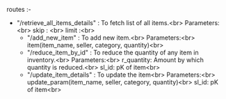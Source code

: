 routes :-
- "/retrieve_all_items_details" : To fetch list of all items.<br\>
        Parameters:<br\>
            skip : <br\>
            limit :<br\>
    - "/add_new_item" : To add new item.<br\>
        Parameters:<br\>
            item(item_name, seller, category, quantity)<br\>
    - "/reduce_item_by_id" : To reduce the quantity of any item in inventory.<br\>
        Parameters:<br\>
            r_quantity: Amount by which quantity is reduced.<br\>
            sl_id: pK of item<br\>
    - "/update_item_details" : To update the item<br\>
        Parameters:<br\>
            update_param(item_name, seller, category, quantity)<br\>
            sl_id: pK of item<br\>

